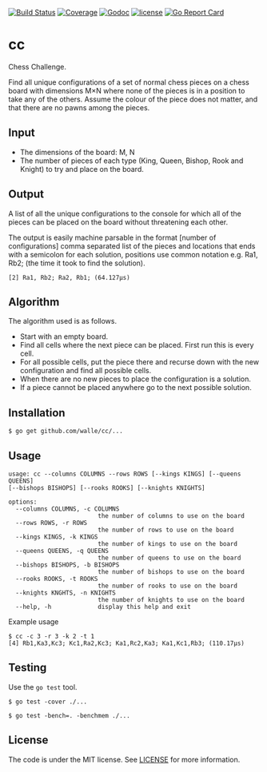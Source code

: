 [![Build Status](https://img.shields.io/travis/walle/cc.svg?style=flat)](https://travis-ci.org/walle/cc)
[![Coverage](https://img.shields.io/codecov/c/github/walle/cc.svg?style=flat)](https://codecov.io/github/walle/cc)
[![Godoc](http://img.shields.io/badge/godoc-reference-blue.svg?style=flat)](https://godoc.org/github.com/walle/cc)
[![license](http://img.shields.io/badge/license-MIT-red.svg?style=flat)](https://raw.githubusercontent.com/walle/cc/master/LICENSE)
[![Go Report Card](http://goreportcard.com/badge/walle/cc?t=3)](http:/goreportcard.com/report/walle/cc)

# cc

Chess Challenge. 

Find all unique configurations of a set of normal chess pieces on a chess
board with dimensions M×N where none of the pieces is in a position to take
any of the others. Assume the colour of the piece does not matter, and that
there are no pawns among the pieces.

## Input

* The dimensions of the board: M, N
* The number of pieces of each type (King, Queen, Bishop, Rook and Knight) to try and place on the board.

## Output 

A list of all the unique configurations to the
console for which all of the pieces can be placed on the board without
threatening each other.

The output is easily machine parsable in the format [number of configurations]
comma separated list of the pieces and locations that ends with a semicolon
for each solution, positions use common notation e.g. Ra1, Rb2; 
(the time it took to find the solution). 

```
[2] Ra1, Rb2; Ra2, Rb1; (64.127µs) 
```

## Algorithm

The algorithm used is as follows.

* Start with an empty board.
* Find all cells where the next piece can be placed. First run this is every cell.
* For all possible cells, put the piece there and recurse down with the new configuration and find all possible cells.
* When there are no new pieces to place the configuration is a solution.
* If a piece cannot be placed anywhere go to the next possible solution.

## Installation

```shell
$ go get github.com/walle/cc/...
```

## Usage

```shell
usage: cc --columns COLUMNS --rows ROWS [--kings KINGS] [--queens QUEENS]
[--bishops BISHOPS] [--rooks ROOKS] [--knights KNIGHTS]

options:
  --columns COLUMNS, -c COLUMNS
                         the number of columns to use on the board
  --rows ROWS, -r ROWS
                         the number of rows to use on the board
  --kings KINGS, -k KINGS
                         the number of kings to use on the board
  --queens QUEENS, -q QUEENS
                         the number of queens to use on the board
  --bishops BISHOPS, -b BISHOPS
                         the number of bishops to use on the board
  --rooks ROOKS, -t ROOKS
                         the number of rooks to use on the board
  --knights KNGHTS, -n KNIGHTS
                         the number of knights to use on the board
  --help, -h             display this help and exit
```

Example usage

```shell
$ cc -c 3 -r 3 -k 2 -t 1
[4] Rb1,Ka3,Kc3; Kc1,Ra2,Kc3; Ka1,Rc2,Ka3; Ka1,Kc1,Rb3; (110.17µs)
```

## Testing

Use the `go test` tool.

```shell
$ go test -cover ./...
```

```shell
$ go test -bench=. -benchmem ./...
```

## License

The code is under the MIT license. See [LICENSE](LICENSE) for more
information.
